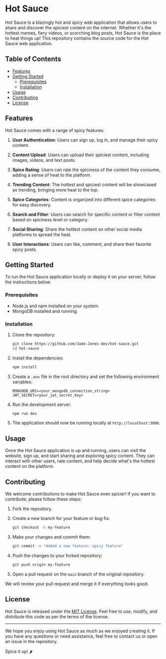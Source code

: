 # Hot Sauce

Hot Sauce is a blazingly hot and spicy web application that allows users to share and discover the spiciest content on the internet. Whether it's the hottest memes, fiery videos, or scorching blog posts, Hot Sauce is the place to heat things up! This repository contains the source code for the Hot Sauce web application.

## Table of Contents

- [Features](#features)
- [Getting Started](#getting-started)
  - [Prerequisites](#prerequisites)
  - [Installation](#installation)
- [Usage](#usage)
- [Contributing](#contributing)
- [License](#license)

## Features

Hot Sauce comes with a range of spicy features:

1. **User Authentication**: Users can sign up, log in, and manage their spicy content.

2. **Content Upload**: Users can upload their spiciest content, including images, videos, and text posts.

3. **Spice Rating**: Users can rate the spiciness of the content they consume, adding a sense of heat to the platform.

4. **Trending Content**: The hottest and spiciest content will be showcased as trending, bringing more heat to the top.

5. **Spice Categories**: Content is organized into different spice categories for easy discovery.

6. **Search and Filter**: Users can search for specific content or filter content based on spiciness level or category.

7. **Social Sharing**: Share the hottest content on other social media platforms to spread the heat.

8. **User Interactions**: Users can like, comment, and share their favorite spicy posts.

## Getting Started

To run the Hot Sauce application locally or deploy it on your server, follow the instructions below.

### Prerequisites

- Node.js and npm installed on your system.
- MongoDB installed and running.

### Installation

1. Clone the repository:

   ```bash
   git clone https://github.com/Jade-Jones-dev/hot-sauce.git
   cd hot-sauce
   ```

2. Install the dependencies:

   ```bash
   npm install
   ```

3. Create a `.env` file in the root directory and set the following environment variables:

   ```plaintext
   MONGODB_URI=<your_mongodb_connection_string>
   JWT_SECRET=<your_jwt_secret_key>
   ```

4. Run the development server:

   ```bash
   npm run dev
   ```

5. The application should now be running locally at `http://localhost:3000`.

## Usage

Once the Hot Sauce application is up and running, users can visit the website, sign up, and start sharing and exploring spicy content. They can interact with other users, rate content, and help decide what's the hottest content on the platform.

## Contributing

We welcome contributions to make Hot Sauce even spicier! If you want to contribute, please follow these steps:

1. Fork the repository.

2. Create a new branch for your feature or bug fix:

   ```bash
   git checkout -b my-feature
   ```

3. Make your changes and commit them:

   ```bash
   git commit -m "Added a new feature: spicy feature"
   ```

4. Push the changes to your forked repository:

   ```bash
   git push origin my-feature
   ```

5. Open a pull request on the `main` branch of the original repository.

We will review your pull request and merge it if everything looks good.

## License

Hot Sauce is released under the [MIT License](https://opensource.org/licenses/MIT). Feel free to use, modify, and distribute this code as per the terms of the license.

---

We hope you enjoy using Hot Sauce as much as we enjoyed creating it. If you have any questions or need assistance, feel free to contact us or open an issue in the repository.

Spice it up! 🌶️
